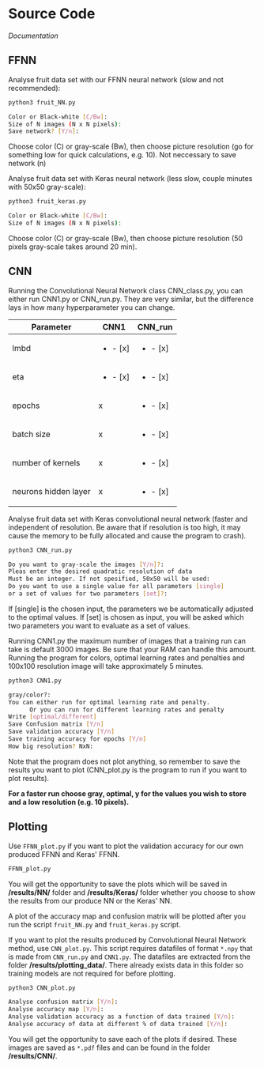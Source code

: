 # Source Code

*Documentation*

## FFNN
Analyse fruit data set with our FFNN neural network (slow and not recommended):

```bash
python3 fruit_NN.py

Color or Black-white [C/Bw]: 
Size of N images (N x N pixels): 
Save network? [Y/n]: 
```

Choose color (C) or gray-scale (Bw), then choose picture resolution (go for something low for quick calculations, e.g. 10). Not neccessary to save network (n)
 
Analyse fruit data set with Keras neural network (less slow, couple minutes with 50x50 gray-scale):
 
```bash
python3 fruit_keras.py

Color or Black-white [C/Bw]: 
Size of N images (N x N pixels): 
```

Choose color (C) or gray-scale (Bw), then choose picture resolution (50 pixels gray-scale takes around 20 min).

 ## CNN

Running the Convolutional Neural Network class CNN_class.py, you can either run CNN1.py or CNN_run.py.
They are very similar, but the difference lays in how many hyperparameter you can change. 

| Parameter            | CNN1  | CNN_run |
|----------------------|-------|---------|
| lmbd                 | <ul><li>- [x] </li> | <ul><li>- [x] </li>   |
| eta                   | <ul><li>- [x] </li> | <ul><li>- [x] </li>   |
| epochs               | x     | <ul><li>- [x] </li>   |
| batch size           | x     | <ul><li>- [x] </li>   |
| number of kernels    | x     | <ul><li>- [x] </li>   |
| neurons hidden layer | x     | <ul><li>- [x] </li>   |


Analyse fruit data set with Keras convolutional neural network (faster and independent of resolution. Be aware that if resolution is too high, it may cause the memory to be fully allocated and cause the program to crash).

```bash
python3 CNN_run.py

Do you want to gray-scale the images [Y/n]?:
Pleas enter the desired quadratic resolution of data
Must be an integer. If not spesified, 50x50 will be used:
Do you want to use a single value for all parameters [single]
or a set of values for two parameters [set]?: 
```

If [single] is the chosen input, the parameters we be automatically adjusted to the optimal values. If [set] is chosen as input, you will be asked which two parameters you want to evaluate as a set of values.

Running CNN1.py the maximum number of images that a training run can take is default 3000 images. Be sure that your RAM can handle this amount. 
Running the program for colors, optimal learning rates and penalties and 100x100 resolution image will take approximately 5 minutes.

```bash
python3 CNN1.py

gray/color?: 
You can either run for optimal learning rate and penalty. 
      Or you can run for different learning rates and penalty
Write [optimal/different]
Save Confusion matrix [Y/n] 
Save validation accuracy [Y/n] 
Save training accuracy for epochs [Y/n] 
How big resolution? NxN: 

```
Note that the program does not plot anything, so remember to save the results you want to plot (CNN_plot.py is the program to run if you want to plot results).

**For a faster run choose gray, optimal, y for the values you wish to store and a low resolution (e.g. 10 pixels).**

## Plotting

Use ```FFNN_plot.py``` if you want to plot the validation accuracy for our own produced FFNN and Keras' FFNN.

```bash
FFNN_plot.py
```
You will get the opportunity to save the plots which will be saved in **/results/NN/** folder and **/results/Keras/** folder whether you choose to show the results from our produce NN or the Keras' NN.

A plot of the accuracy map and confusion matrix will be plotted after you run the script ```fruit_NN.py``` and ```fruit_keras.py``` script.




If you want to plot the results produced by Convolutional Neural Network method, use ```CNN_plot.py```. This script requires datafiles of format ```*.npy``` that is made from ```CNN_run.py``` and ```CNN1.py```. The datafiles are extracted from the folder **/results/plotting_data/**. There already exists data in this folder so training models are not required for before plotting.

```bash
python3 CNN_plot.py

Analyse confusion matrix [Y/n]: 
Analyse accuracy map [Y/n]: 
Analyse validation accuracy as a function of data trained [Y/n]:
Analyse accuracy of data at different % of data trained [Y/n]: 
```

You will get the opportunity to save each of the plots if desired. These images are saved as ```*.pdf``` files and can be found in the folder **/results/CNN/**.

